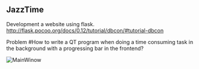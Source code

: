 JazzTime
------------
Development a website using flask.
http://flask.pocoo.org/docs/0.12/tutorial/dbcon/#tutorial-dbcon

Problem #How to write a QT program when doing a time consuming task in the background with a progressing bar in the frontend?

![MainWinow]([ocr-qt/sample.jpg](https://github.com/congweitao/jazz-time/blob/master/ocr-qt/sample.jpg))

